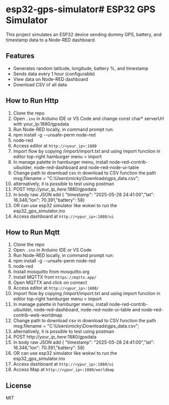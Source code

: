 # esp32-gps-simulator# ESP32 GPS Simulator

This project simulates an ESP32 device sending dummy GPS, battery, and timestamp data to a Node-RED dashboard.

## Features

- Generates random latitude, longitude, battery %, and timestamp
- Sends data every 1 hour (configurable)
- View data on Node-RED dashboard
- Download CSV of all data

## How to Run Http

1. Clone the repo
2. Open `.ino` in Arduino IDE or VS Code and change const char* serverUrl with your_ip:1880/gpsdata
3. Run Node-RED locally, in command prompt run:
4. npm install -g --unsafe-perm node-red
5. node-red
6. Access editor at `http://<your_ip>:1880`
7. Import flow by copying /import/import.txt and using import function in editor top-right hamburger menu > import 
8. In manage palette in hamburger menu, install node-red-contrib-uibuilder, node-red-dashboard and node-red-node-ui-table
9. Change path to download csv in download to CSV function the path msg.filename = "C:\\Users\\micky\\Downloads\\gps_data.csv";
10. alternatively, it is possible to test using postman
11. POST http://*your_ip_here*:1880/gpsdata
12. In body raw JSON add { "timestamp": "2025-05-28 24:41:00","lat": 16.346,"lon": 70.391,"battery": 58}
13. OR can use esp32 simulator like wokwi to run the esp32_gps_simulator.ino 
14. Access dashboard at `http://<ypur_ip>:1880/ui`

## How to Run Mqtt

1. Clone the repo
2. Open `.ino` in Arduino IDE or VS Code
3. Run Node-RED locally, in command prompt run:
4. npm install -g --unsafe-perm node-red
5. node-red
6. Install mosquitto from mosquitto.org
7. Install MQTTX from `https://mqttx.app/`
8. Open MQTTX and click on connect
9. Access editor at `http://<ypur_ip>:1880/`
10. Import flow by copying /import/import.txt and using import function in editor top-right hamburger menu > import 
11. In manage palette in hamburger menu, install node-red-contrib-uibuilder, node-red-dashboard, node-red-node-ui-table and node-red-contrib-web-worldmap
12. Change path to download csv in download to CSV function the path msg.filename = "C:\\Users\\micky\\Downloads\\gps_data.csv";
13. alternatively, it is possible to test using postman
14. POST http://*your_ip_here*:1880/gpsdata
15. In body raw JSON add { "timestamp": "2025-05-28 24:41:00","lat": 16.346,"lon": 70.391,"battery": 58}
16. OR can use esp32 simulator like wokwi to run the esp32_gps_simulator.ino 
17. Access dashboard at `http://<ypur_ip>:1880/ui`
18. Access Map at `http://<ypur_ip>:1880/worldmap`


## License

MIT
